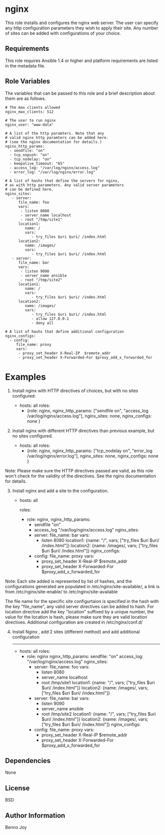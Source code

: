 nginx
=====

This role installs and configures the nginx web server. The user can specify
any http configuration parameters they wish to apply their site. Any number of
sites can be added with configurations of your choice.

Requirements
------------

This role requires Ansible 1.4 or higher and platform requirements are listed
in the metadata file.

Role Variables
--------------

The variables that can be passed to this role and a brief description about
them are as follows.

    # The max clients allowed
    nginx_max_clients: 512 

    # The user to run nginx
    nginx_user: "www-data"

    # A list of the http paramters. Note that any
    # valid nginx http paramters can be added here.
    # (see the nginx documentation for details.)
    nginx_http_params:                                    
      - sendfile: "on"                                      
      - tcp_nopush: "on"
      - tcp_nodelay: "on"
      - keepalive_timeout: "65"
      - access_log: "/var/log/nginx/access.log"
      - error_log: "/var/log/nginx/error.log"

    # A list of hashs that define the servers for nginx,
    # as with http parameters. Any valid server parameters
    # can be defined here.
    nginx_sites:                                         
       - server:
          file_name: foo
          vars:
           - listen 8080
           - server_name localhost
           - root "/tmp/site1"
          location1: 
             name: /
             vars: 
                - try_files $uri $uri/ /index.html
          location2:
             name: /images/
             vars:
                - try_files $uri $uri/ /index.html
       - server:
          file_name: bar
          vars:
           - listen 9090
           - server_name ansible
           - root "/tmp/site2"
          location1: 
             name: /
             vars: 
                - try_files $uri $uri/ /index.html
          location2:
             name: /images/
             vars:
                - try_files $uri $uri/ /index.html
                - allow 127.0.0.1
                - deny all

    # A list of hashs that define additional configuration
    nginx_configs:
      - config:
         file_name: proxy
         vars:
          - proxy_set_header X-Real-IP  $remote_addr
          - proxy_set_header X-Forwarded-For $proxy_add_x_forwarded_for

Examples
========

1) Install nginx with HTTP directives of choices, but with no sites
configured:

    - hosts: all
      roles:
      - {role: nginx,
         nginx_http_params: ["sendfile on", "access_log /var/log/nginx/access.log"],
                              nginx_sites: none, nginx_configs: none }


2) Install nginx with different HTTP directives than previous example, but no
sites configured.

    - hosts: all
      roles:
      - {role: nginx,
         nginx_http_params: ["tcp_nodelay on", "error_log /var/log/nginx/error.log"],
                              nginx_sites: none, 
                              nginx_configs: none }

Note: Please make sure the HTTP directives passed are valid, as this role
won't check for the validity of the directives. See the nginx documentation
for details.

3) Install nginx and add a site to the configuration.

    - hosts: all

      roles:
      - role: nginx,
        nginx_http_params:
          - sendfile "on"
          - access_log "/var/log/nginx/access.log"
        nginx_sites:
          - server:
             file_name: bar
             vars:
              - listen 8080
             location1: {name: "/", vars; ["try_files $uri $uri/ /index.html"]}
             location2: {name: /images/, vars; ["try_files $uri $uri/ /index.html"]}
        nginx_configs:
           - config:
               file_name: proxy
               vars:
                - proxy_set_header X-Real-IP  $remote_addr
                - proxy_set_header X-Forwarded-For $proxy_add_x_forwarded_for

Note: Each site added is represented by list of hashes, and the configurations
generated are populated in /etc/nginx/site-available/, a link is from /etc/nginx/site-enable/ to /etc/nginx/site-available

The file name for the specific site configurtaion is specified in the hash
with the key "file_name", any valid server directives can be added to hash.
For location directive add the key "location" suffixed by a unique number, the
value for the location is hash, please make sure they are valid location
directives. Additional configuration are created in /etc/nginx/conf.d/

4) Install Nginx , add 2 sites (different method) and add additional configuration

    ---
    - hosts: all
      roles:
        - role: nginx
          nginx_http_params:
            sendfile: "on"
            access_log: "/var/log/nginx/access.log"
          nginx_sites:
           - server:
              file_name: foo
              vars:
               - listen 8080
               - server_name localhost
               - root /tmp/site1
              location1: {name: "/", vars; ["try_files $uri $uri/ /index.html"]}
              location2: {name: /images/, vars; ["try_files $uri $uri/ /index.html"]}
           - server:
              file_name: bar
              vars:
               - listen 9090
               - server_name ansible
               - root /tmp/site2
              location1: {name: "/", vars; ["try_files $uri $uri/ /index.html"]}
              location2: {name: /images/, vars; ["try_files $uri $uri/ /index.html"]}
          nginx_configs:
           - config:
               file_name: proxy
               vars:
                - proxy_set_header X-Real-IP  $remote_addr
                - proxy_set_header X-Forwarded-For $proxy_add_x_forwarded_for

Dependencies
------------

None

License
-------

BSD

Author Information
------------------

Benno Joy


